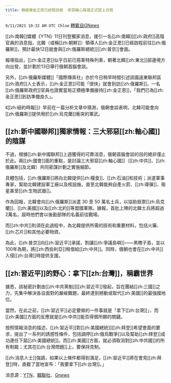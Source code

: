 ```yaml
---
title: 韓媒爆金正恩已啟程訪俄  邪惡軸心陰謀正式提上日程
---
```

`9/11/2023 10:32 AM UTC Chloe` [轉載自GNews](https://gnews.org/articles/1674597)



[[zh:南韓]]媒體《YTN》11日刊登獨家消息，援引一名[[zh:南韓]][[zh:政府]]高階官員的消息指，北韓（或稱[[zh:朝鮮]]）領導人[[zh:金正恩]]已經啟程前往[[zh:俄羅斯]]，預計最快12日就會與[[zh:俄羅斯總統]][[zh:普京]]會面。  

報導指出，[[zh:金正恩]]似乎日前已搭乘特殊列車，朝著北韓[[zh:東北]]部邊境方向出發，並計劃於13日舉行俄朝首腦會談。

  

另外，[[zh:俄羅斯媒體]]「國際傳真社」亦於今日稍早時間引述該國遠東聯邦區[[zh:政府]]人士表示，[[zh:金正恩]]可能「很快」就會到訪[[zh:俄羅斯]]。一名[[zh:俄羅斯政府]]官員也證實當局正積極準備接待[[zh:金正恩]]，「我們已為[[zh:金正恩]]到訪準備良久」。

  

《[[zh:紐約時報]]》早前在一篇分析文章中猜測，俄朝會談表明，北韓可能會向[[zh:俄羅斯]]提供用於[[zh:烏克蘭]]衝突的軍武。

  


## [[zh:新中國聯邦]]獨家情報：三大邪惡[[zh:軸心國]]的陰謀

  

不過，根據[[zh:新中國聯邦]]上週獲得的可靠消息，俄朝首腦會談的目的絕非僅止於此。兩[[zh:國會]]面的重點，是討論三大邪惡[[zh:軸心國]]（[[zh:中共]]、[[zh:俄羅斯]]及北韓）共同密謀計劃之實施細節。

  

具體包括，[[zh:俄羅斯]]將向北韓提供[[zh:糧食]]、[[zh:石油]]和技術；派遣軍事專家，幫助北韓建設軍工廠以及核設施，直至北韓能夠自產火箭、[[zh:導彈]]、衛星甚至[[zh:生物武器]]。

  

作為回報，北韓會向[[zh:俄羅斯]]派遣 30 至 50 萬名士兵，以協助抵禦[[zh:烏克蘭]]、[[zh:美國]]以及[[zh:北約]]等盟國軍隊。據報，首批上陣的北韓士兵將超過2萬名，屆時他們會以後勤部隊的名義前往戰場。

  

而[[zh:中共]]則須在此過程中，為北韓提供所需的技術和重要材料，包括火藥、[[zh:芯片]]和其他必要物資。

  

為此，[[zh:普京]]向[[zh:習近平]]承諾，割讓[[zh:爭議島嶼]]——黑瞎子島，並以100年為期，將[[zh:西伯利亞]]租借給[[zh:中共]]。同時，俄朝也會在[[zh:中共]]入侵[[zh:台灣]]時提供支援。

  


## [[zh:習近平]]的野心：拿下[[zh:台灣]]，稱霸世界

  

據悉，該秘密計劃由[[zh:中共黨魁]][[zh:習近平]]發起，旨在團結[[zh:三國]]之力，先集中解決各自面對的嚴峻難題，最終達到撼動或取代[[zh:美國]]的最強國地位。

  

當然，在此之前，[[zh:習近平]]必定要做的一件事就是「拿下[[zh:台灣]]」，而[[zh:美國]]方面的反應就是[[zh:中共]]能否得償所願的關鍵。

  

按照情報消息的描述，[[zh:習近平]]對[[zh:美國總統]][[zh:拜登]]希望會面的要求，提出了一系列的誘惑性條件，包括調停[[zh:俄烏戰爭]]以及幫助[[zh:拜登]]成功連任下屆[[zh:美國總統]]。而[[zh:美國]]方面，就必須取消對[[zh:中共國]]的所有制裁；尤其在[[zh:台灣問題]]上，要保持克制。

  

[[zh:消息人士]]強調，如果以上條件都得到滿足，[[zh:習近平]]將在會見[[zh:拜登]]時，直截了當地宣布：「我要拿下[[zh:台灣]]。」

  

消息源：[YTN](https://www.ytn.co.kr/_ln/0101_202309111754144323)、[韓聯社](http://world.kbs.co.kr/service/news_view.htm?lang=e&Seq_Code=180404)、[Gnews](https://gnews.org/m/1660559)
